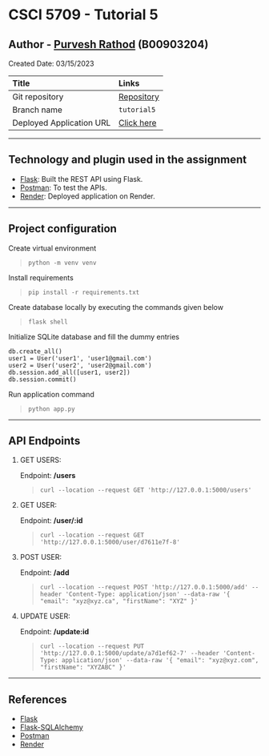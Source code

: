 # CSCI 5709 - Tutorial 5

## Author - [Purvesh Rathod](mailto:purvesh.r@dal.ca) (B00903204)

Created Date: 03/15/2023

| Title                    | Links                                                                 |
| :----------------------- | :-------------------------------------------------------------------- |
| Git repository           | [Repository](https://git.cs.dal.ca/rathod/csci-5709/-/tree/tutorial5) |
| Branch name              | `tutorial5`                                                           |
| Deployed Application URL | [Click here](#)                                                       |

---

## Technology and plugin used in the assignment

- [Flask](https://flask.palletsprojects.com/en/2.2.x/): Built the REST API using Flask.
- [Postman](https://www.postman.com/): To test the APIs.
- [Render](https://render.com/): Deployed application on Render.


---

## Project configuration

Create virtual environment

> `python -m venv venv`

Install requirements

> `pip install -r requirements.txt`

Create database locally by executing the commands given below

> `flask shell`

Initialize SQLite database and fill the dummy entries

```
db.create_all()
user1 = User('user1', 'user1@gmail.com')
user2 = User('user2', 'user2@gmail.com')
db.session.add_all([user1, user2])
db.session.commit()
```


Run application command

> `python app.py`


---


## API Endpoints

1. GET USERS: 

    Endpoint: **/users**

    > `curl --location --request GET 'http://127.0.0.1:5000/users'`

2. GET USER: 

    Endpoint: **/user/:id**

    > `curl --location --request GET 'http://127.0.0.1:5000/user/d7611e7f-8'`


3. POST USER:

    Endpoint:  **/add**

    > `curl --location --request POST 'http://127.0.0.1:5000/add' --header 'Content-Type: application/json' --data-raw '{ "email": "xyz@xyz.ca", "firstName": "XYZ" }'`

4. UPDATE USER: 

    Endpoint: **/update:id**

    > `curl --location --request PUT 'http://127.0.0.1:5000/update/a7d1ef62-7' --header 'Content-Type: application/json' --data-raw '{ "email": "xyz@xyz.com", "firstName": "XYZABC" }'`

---

## References

- [Flask](https://flask.palletsprojects.com/en/2.2.x/)
- [Flask-SQLAlchemy](https://flask-sqlalchemy.palletsprojects.com/en/3.0.x/)
- [Postman](https://www.postman.com/)
- [Render](https://render.com/)

